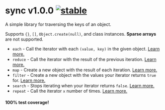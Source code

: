 
# sync v1.0.0 [![stable](http://badges.github.io/stability-badges/dist/stable.svg)](http://github.com/badges/stability-badges)

A simple library for traversing the keys of an object.

Supports `{}`, `[]`, `Object.create(null)`, and class instances. **Sparse arrays** are not supported.

- `each` - Call the iterator with each `(value, key)` in the given object. [Learn more.]()
- `reduce` - Call the iterator with the result of the previous iteration. [Learn more.]()
- `map` - Create a new object with the result of each iteration. [Learn more.]()
- `filter` - Create a new object with the values your iterator returns `true` for. [Learn more.]()
- `search` - Stops iterating when your iterator returns `false`. [Learn more.]()
- `repeat` - Call the iterator `x` number of times. [Learn more.]()

#### 100% test coverage!

